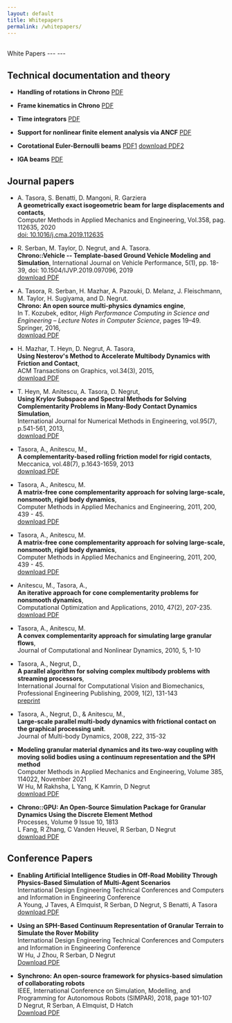 ```yaml
---
layout: default
title: Whitepapers
permalink: /whitepapers/
---
```


<br>
White Papers
---
---

## Technical documentation and theory

- **Handling of rotations in Chrono**
  [PDF](http://www.projectchrono.org/assets/white_papers/ChronoCore/rotations.pdf)

- **Frame kinematics in Chrono**
  [PDF](http://www.projectchrono.org/assets/white_papers/ChronoCore/frame_kinematics.pdf)

- **Time integrators**
  [PDF](http://www.projectchrono.org/assets/white_papers/ChronoCore/integrator.pdf)

- **Support for nonlinear finite element analysis via ANCF**
  [PDF](http://www.projectchrono.org/assets/white_papers/FEA/WP_ANCF.pdf)

- **Corotational Euler-Bernoulli beams**
  [PDF1](http://www.projectchrono.org/assets/white_papers/FEA/euler_beams.pdf)   [download PDF2](http://www.projectchrono.org/assets/white_papers/FEA/WhitePaper_Co-rotational.pdf)

- **IGA beams**
  [PDF](http://www.projectchrono.org/assets/white_papers/FEA/iga_beams.pdf)
  
## Journal papers
- A. Tasora, S. Benatti, D. Mangoni, R. Garziera  <br>
  **A geometrically exact isogeometric beam for large displacements and contacts**, <br>
  Computer Methods in Applied Mechanics and Engineering, Vol.358, pag. 112635, 2020  <br>
  [doi: 10.1016/j.cma.2019.112635](https://doi.org/10.1016/j.cma.2019.112635)

- R. Serban, M. Taylor, D. Negrut, and A. Tasora. <br>
  **Chrono::Vehicle -- Template-based Ground Vehicle Modeling and Simulation**,
  International Journal on Vehicle Performance, 5(1), pp. 18-39, doi: 10.1504/IJVP.2019.097096, 2019 <br>
  [download PDF](http://projectchrono.org/assets/white_papers/chronoVehicle_IJVP.pdf)

- A. Tasora, R. Serban, H. Mazhar, A. Pazouki, D. Melanz, J. Fleischmann, M. Taylor, H. Sugiyama, and D. Negrut. <br>
  **Chrono: An open source multi-physics dynamics engine**, <br>
  In T. Kozubek, editor, *High Performance Computing in Science and Engineering – Lecture Notes in Computer Science*, pages 19–49.
  Springer, 2016, <br>
  [download PDF](http://projectchrono.org/assets/white_papers/chronoSpringer.pdf)

- H. Mazhar, T. Heyn, D. Negrut, A. Tasora,  <br>
  **Using Nesterov's Method to Accelerate Multibody Dynamics with Friction and Contact**, <br>
  ACM Transactions on Graphics, vol.34(3), 2015,  <br>
  [download PDF](http://dx.doi.org/10.1145/2735627)

- T. Heyn, M. Anitescu, A. Tasora, D. Negrut,   <br>
  **Using Krylov Subspace and Spectral Methods for Solving Complementarity Problems in Many-Body Contact Dynamics Simulation**, <br>
  International Journal for Numerical Methods in Engineering, vol.95(7), p.541-561, 2013,  <br>
  [download PDF](http://www.chronoengine.info/tasora/pubblicazioni/IJNME_2012_preprint.pdf)

- Tasora, A., Anitescu, M., <br>
  **A complementarity-based rolling friction model for rigid contacts**,  <br>
  Meccanica, vol.48(7), p.1643-1659, 2013  <br>
  [download PDF](http://www.mcs.anl.gov/~anitescu/PUBLICATIONS/2012/TasoraAnitescu2012RollingComplementarity.pdf)

- Tasora, A., Anitescu, M. <br>
  **A matrix-free cone complementarity approach for solving large-scale, nonsmooth, rigid body dynamics**,  <br>
  Computer Methods in Applied Mechanics and Engineering, 2011, 200, 439 - 45.  <br>
  [download PDF](http://www.mcs.anl.gov/~anitescu/PUBLICATIONS/2010/preprint_TASORA_ANITESCU_COMP.pdf)

- Tasora, A., Anitescu, M. <br>
  **A matrix-free cone complementarity approach for solving large-scale, nonsmooth, rigid body dynamics**,  <br>
  Computer Methods in Applied Mechanics and Engineering, 2011, 200, 439 - 45.  <br>
  [download PDF](http://www.mcs.anl.gov/~anitescu/PUBLICATIONS/2010/preprint_TASORA_ANITESCU_COMP.pdf)

- Anitescu, M., Tasora, A., <br>
  **An iterative approach for cone complementarity problems for nonsmooth dynamics**,  <br>
  Computational Optimization and Applications, 2010, 47(2), 207-235.  <br>
  [download PDF](http://www.mcs.anl.gov/uploads/cels/papers/P1413.pdf)

- Tasora, A., Anitescu, M. <br>
  **A convex complementarity approach for simulating large granular flows**,  <br>
  Journal of Computational and Nonlinear Dynamics, 2010, 5, 1-10

- Tasora, A., Negrut, D., <br>
  **A parallel algorithm for solving complex multibody problems with streaming processors**,  <br>
  International Journal for Computational Vision and Biomechanics, Professional Engineering Publishing, 2009, 1(2), 131-143   <br>
  [preprint](http://projectchrono.org/tasora/pubblicazioni/paper_IJCV.pdf)

- Tasora, A., Negrut, D., & Anitescu, M., <br>
  **Large-scale parallel multi-body dynamics with frictional contact on the graphical processing unit**. <br>
  Journal of Multi-body Dynamics, 2008, 222, 315-32

- **Modeling granular material dynamics and its two-way coupling with moving solid     bodies using a continuum representation and the SPH method**<br>
  Computer Methods in Applied Mechanics and Engineering, Volume 385, 114022, November 2021<br>
  W Hu, M Rakhsha, L Yang, K Kamrin, D Negrut  
  [download PDF](https://reader.elsevier.com/reader/sd/pii/S0045782521003534?token=CB9F73911C99C93F693A03A11FE3FFE8FE61C95841BF57F458486B8C588C2B9BA55F9DA7C04C7E472EEF9CA0E95BA327&originRegion=us-east-1&originCreation=20220222174531)

- **Chrono::GPU: An Open-Source Simulation Package for Granular Dynamics Using the Discrete Element Method**<br>
  Processes, Volume 9 Issue 10, 1813<br>
  L Fang, R Zhang, C Vanden Heuvel, R Serban, D Negrut<br>
  [download PDF](https://www.mdpi.com/2227-9717/9/10/1813/pdf)
## Conference Papers

- **Enabling Artificial Intelligence Studies in Off-Road Mobility Through Physics-Based Simulation of Multi-Agent Scenarios**<br>
  International Design Engineering Technical Conferences and Computers and Information in Engineering Conference<br>
  A Young, J Taves, A Elmquist, R Serban, D Negrut, S Benatti, A Tasora<br>
  [download PDF](https://watermark.silverchair.com/v009t09a022-detc2021-67070.pdf?token=AQECAHi208BE49Ooan9kkhW_Ercy7Dm3ZL_9Cf3qfKAc485ysgAABFMwggRPBgkqhkiG9w0BBwagggRAMIIEPAIBADCCBDUGCSqGSIb3DQEHATAeBglghkgBZQMEAS4wEQQMNjqZawLuiYzskDVlAgEQgIIEBrHe8XupxGFpwjD1pMbOppGDL_JE_gvlMdVSmhVOu_i86UuKRtbHMBEJrocl5v2MKaOJb7u_dmtdB06QWxXOEdsGLx1t-_lSA8JGpXnu9G5OZ_TkO4MYQvTjaDB6sKaawcdzMhl1yLdEj4etrzoq_NZ9c0AjcQu9JnvG66EEcaxtbWQg5OgvHdGMFTpG-2A4CKZKtc-oJi8yLLjOmHb9lA-IdWmNHYfCZqX6sRCCodZh2fMl8i2HYyGxW43IhYNKmUDaG2gGGZm0OCjCZWkEvgGq4qrsClLwmBNI9PBDBIM1gaq8ZT6p3jvbjc-M_wws2be7oeX9rZM_cfz3ii7i5Ta0oHII0SY-6TYo6BfLxlcyVA5qNJSqYGywszIXw_APriu26cB0oWS_vpH9klyNSHF0_ZTvBKKcp4TpeSHgKsYX2SSSJYYCSDymu1kTcdfzMpzD-pn_gxf7G6Njdv4aH0ckJldMQ4KKJa7c9uxdWp9qH7yF5T1oO5PqGRqnUxQ-lFEQG3OSOC_V114njXi6Hs_KK2FUWGSy5OmifpnMndD0n-y0yJVqnKEbTBuaZB_u7QhJ7KEN-6wBD8u5FFFoBql7n5vkz5YquacaoimQ7W6KTn1H1ZnBba1FmLXX10IKmqDe6FMr8oGS2t8I2aS3H_HBfo6EbOBRUGcU_ajJpFAZbn27oY7zsFV_fLhebnAQ9PX6v-IoCEMVypbMfVy-l7BIyL70UJqeaIc31dWzBlZ7x6BNHIU8xg0xKGfg2HNkeWCZgMW0DK8ZOc5eT4EdVDYP-NBy_kNh9QgE5xZGM0Dns5YPijj9iBw4nA81lGoPAAhqPgbTKQwpF-N9PetJdYnRbwyN1_TRkalKWzzZepkN8OcrAYYAZRa1hl7aMz08JVi0O9cNmB0mkYBkt7vz5kxuFHU22XB0hOghIHJh4IqAbU-WTWcCdS9SlStLTIF2wRxj_SF6UyKTb0Ps5jcumt-qGbK41BlylAT_rg81x0ZCYRTusb9U9Q5Pp4MMfecAHDg3qzI1A3oAfesGkti66Sw5Llmrtzbt_sMpZdNQLFKFpZhT9GVmfJfEmP_cq3fP4cZyMvJMMaW9hXc325ZcaS0NJkGfUNV9NerVAyYxlgpgmlWj-eo0OBs4f6nf4cuvBblbn8lWRo9tL3XuSPveEsvwcdYW3zesGIdDWZxnuM5Iy-VUUhJWmUKEuU5MAkiNThqhOS-W6T15QUa2uUg12RJSitY8j85D_PEklLGM537ru_tfooy_2pM4d65VrMNV5bbuN2fgURo-w3C6Xv3JRZSU1jo8yuBQKdWqKmjt6bRSWTs1o7Q18qnGLpIYqORUTSYT24y-X8mb4jcNF31f_oU0q49mfDI)  

- **Using an SPH-Based Continuum Representation of Granular Terrain to Simulate the Rover Mobility**<br>
  International Design Engineering Technical Conferences and Computers and Information in Engineering Conference<br>
  W Hu, J Zhou, R Serban, D Negrut<br>
  [Download PDF](https://watermark.silverchair.com/v009t09a028-detc2021-71289.pdf?token=AQECAHi208BE49Ooan9kkhW_Ercy7Dm3ZL_9Cf3qfKAc485ysgAABFMwggRPBgkqhkiG9w0BBwagggRAMIIEPAIBADCCBDUGCSqGSIb3DQEHATAeBglghkgBZQMEAS4wEQQMipe1x1CvRL6Zyit5AgEQgIIEBgI4ogbVfdzH0LBqcwsjUKLqc0JkYxgivkyN0DnvxMR4BixIsaEkaR9Yh78_XKQeSf2zBayAXqVGSdGAw0uPafGRDfrDqfGKcTj0yrhZEFpF1YKGchez4f2iGHeV0KVyNij8wL4i7g3fJWYxOYw2MPr-JOaI4gLh22ohGYnDsMjJZMxNSN4seodVx7Oy82LQyz8TTHwqmwaxWO-ZQ4K_CAj_QpQdMLCdiq1uftq2UAqXVaLpy6YPb-tsf_RAK5BxBV3_XQtlnPZFUkwhX0cgKkdy56bn6EZ0XNZheqEZkJbgT-tDhOTLW0Mx3tYpEAHZCeL-O4rDpw5fgtxtLkfYNw0kwagNkKk3Cz1j_vtEe2ClxNBD7Iv_EX74bOE3z6KmQ1crc7pSRl9nBYgKWoIkIWHoIk2ZuJ_t7M7E2RDKPpUXMEzlfccnM7_xKr09K4i04hMxnjLOwipK5nyKr7vl7k89xqU8_ucp-BiRTmJrWUMsH_1X2vCGl5KeLD9R9fEOfTUfjAi6A84SldCDmYwkGsBaYDQMvSH8CKCVZaOT7lOZYaz-3YDWKeZF-gYQtUkhjpEKshdnRf7OINmSU1moD8NoGjdba17Xc1TX9jbExYBE3CqZf4zmMGnthyS8R3PXwZnTNNkf2V561NtDHbNfkzWtIpOWx9bN-WeHLokdgL8SZ7Wlj7bGN9zjEoY07Ozoqmlhbiq80SkGDyONlD-uck-o4xTQGpEBmoxNVFWOb94NF8TrKaS9cUQQxzB7WyS49epNb6ojm3JldHco9YneUYd7uxwo0TlyGOQItjC2Ql4xV0jD-dm8OwEWGFAB-fRfaj_94974QMRwEzJxm0jKflIGjzl8SH5DOK207fWJudWYDvcCLg-RydAhwGbXXabREpB-Y4WRpDc77ODXbeMZsQQOuQjlyd8Mx60U_tCBFL9Ny4yIAL1oMoWPnEwghCncqAn4Lbd4fND40CiTGkUog5rXQ7IzZgVNxLjIQ8Lw5e4RD_LbNzSW2dRnzziMjYPngFl0i5JcdwwNFJL3RACZ2Tg-PHTdLa8gY0YMYOyPbiZcTZjnQJKEFrEWcjEMPuohhmmtXLLCpH8ZNxQY1UF-B7YtBSExynr4IYenyzxQ48PGcOJ3702U6am2jXO-9rTcvgZVXCWdnHqLaWrX8bNjlZ3smHzJaWTw94vnNvxX8NnVwa4JCioUW6FtAsZIFw1NaSMChjj3zwl7svVUVbaSttNRsfvxyZJVCdT656VWt3nZ7JrqGvJhxK4c6FOAP9xttGnBn7E5QmBObYnPhMjsNS88HgF59sp2v5ildxRregGv_4MXL8J7Mv5H3hNRGTDh7c3oleI_9BonvtRO3PEAKtr08xRgJDY)

- **Synchrono: An open-source framework for physics-based simulation of collaborating   robots** <br>
  IEEE, International Conference on Simulation, Modelling, and Programming for Autonomous Robots (SIMPAR), 2018, page 101-107<br>
  D Negrut, R Serban, A Elmquist, D Hatch<br>
  [Download PDF](https://ieeexplore.ieee.org/stamp/stamp.jsp?tp=&arnumber=8376278)